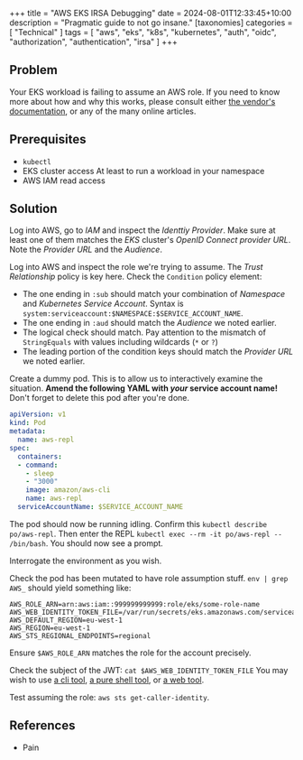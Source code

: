 +++
title = "AWS EKS IRSA Debugging"
date = 2024-08-01T12:33:45+10:00
description = "Pragmatic guide to not go insane."
[taxonomies]
categories = [ "Technical" ]
tags = [ "aws", "eks", "k8s", "kubernetes", "auth", "oidc", "authorization", "authentication", "irsa" ]
+++

## Problem

Your EKS workload is failing to assume an AWS role.
If you need to know more about how and why this works, please consult either [the vendor's documentation](https://docs.aws.amazon.com/eks/latest/userguide/iam-roles-for-service-accounts.html),
or any of the many online articles.

## Prerequisites

- `kubectl`
- EKS cluster access
  At least to run a workload in your namespace
- AWS IAM read access

## Solution

Log into AWS, go to _IAM_ and inspect the _Identtiy Provider_.
Make sure at least one of them matches the _EKS_ cluster's _OpenID Connect provider URL_.
Note the _Provider URL_ and the _Audience_.

Log into AWS and inspect the role we're trying to assume.
The _Trust Relationship_ policy is key here.
Check the `Condition` policy element:

- The one ending in `:sub` should match your combination of _Namespace_ and _Kubernetes Service Account_.
  Syntax is `system:serviceaccount:$NAMESPACE:$SERVICE_ACCOUNT_NAME`.
- The one ending in `:aud` should match the _Audience_ we noted earlier.
- The logical check should match.
  Pay attention to the mismatch of `StringEquals` with values including wildcards (`*` or `?`)
- The leading portion of the condition keys should match the _Provider URL_ we noted earlier.

Create a dummy pod.
This is to allow us to interactively examine the situation.
**Amend the following YAML with _your_ service account name!**
Don't forget to delete this pod after you're done.

```yaml
apiVersion: v1
kind: Pod
metadata:
  name: aws-repl
spec:
  containers:
  - command:
    - sleep
    - "3000"
    image: amazon/aws-cli
    name: aws-repl
  serviceAccountName: $SERVICE_ACCOUNT_NAME
```

The pod should now be running idling.
Confirm this `kubectl describe po/aws-repl`.
Then enter the REPL `kubectl exec --rm -it po/aws-repl -- /bin/bash`.
You should now see a prompt.

Interrogate the environment as you wish.

Check the pod has been mutated to have role assumption stuff.
`env | grep AWS_` should yield something like:

```shell
AWS_ROLE_ARN=arn:aws:iam::999999999999:role/eks/some-role-name
AWS_WEB_IDENTITY_TOKEN_FILE=/var/run/secrets/eks.amazonaws.com/serviceaccount/token
AWS_DEFAULT_REGION=eu-west-1
AWS_REGION=eu-west-1
AWS_STS_REGIONAL_ENDPOINTS=regional
```

Ensure `$AWS_ROLE_ARN` matches the role for the account precisely.

Check the subject of the JWT: `cat $AWS_WEB_IDENTITY_TOKEN_FILE`
You may wish to use [a cli tool](https://github.com/mike-engel/jwt-cli),
[a pure shell tool](https://gist.github.com/angelo-v/e0208a18d455e2e6ea3c40ad637aac53),
or [a web tool](https://jwt.io/).

Test assuming the role: `aws sts get-caller-identity`.

## References

- Pain
